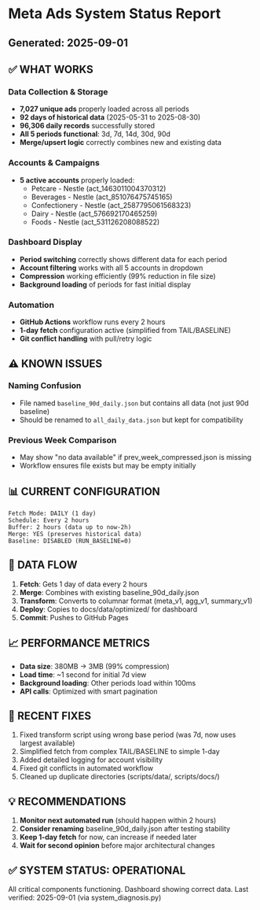 # Meta Ads System Status Report
## Generated: 2025-09-01

## ✅ WHAT WORKS

### Data Collection & Storage
- **7,027 unique ads** properly loaded across all periods
- **92 days of historical data** (2025-05-31 to 2025-08-30)
- **96,306 daily records** successfully stored
- **All 5 periods functional**: 3d, 7d, 14d, 30d, 90d
- **Merge/upsert logic** correctly combines new and existing data

### Accounts & Campaigns
- **5 active accounts** properly loaded:
  - Petcare - Nestle (act_1463011004370312)
  - Beverages - Nestle (act_851076475745165)
  - Confectionery - Nestle (act_2587795061568323)
  - Dairy - Nestle (act_576692170465259)
  - Foods - Nestle (act_531126208088522)

### Dashboard Display
- **Period switching** correctly shows different data for each period
- **Account filtering** works with all 5 accounts in dropdown
- **Compression** working efficiently (99% reduction in file size)
- **Background loading** of periods for fast initial display

### Automation
- **GitHub Actions** workflow runs every 2 hours
- **1-day fetch** configuration active (simplified from TAIL/BASELINE)
- **Git conflict handling** with pull/retry logic

## ⚠️ KNOWN ISSUES

### Naming Confusion
- File named `baseline_90d_daily.json` but contains all data (not just 90d baseline)
- Should be renamed to `all_daily_data.json` but kept for compatibility

### Previous Week Comparison
- May show "no data available" if prev_week_compressed.json is missing
- Workflow ensures file exists but may be empty initially

## 📊 CURRENT CONFIGURATION

```
Fetch Mode: DAILY (1 day)
Schedule: Every 2 hours
Buffer: 2 hours (data up to now-2h)
Merge: YES (preserves historical data)
Baseline: DISABLED (RUN_BASELINE=0)
```

## 🔄 DATA FLOW

1. **Fetch**: Gets 1 day of data every 2 hours
2. **Merge**: Combines with existing baseline_90d_daily.json
3. **Transform**: Converts to columnar format (meta_v1, agg_v1, summary_v1)
4. **Deploy**: Copies to docs/data/optimized/ for dashboard
5. **Commit**: Pushes to GitHub Pages

## 📈 PERFORMANCE METRICS

- **Data size**: 380MB → 3MB (99% compression)
- **Load time**: ~1 second for initial 7d view
- **Background loading**: Other periods load within 100ms
- **API calls**: Optimized with smart pagination

## 🚀 RECENT FIXES

1. Fixed transform script using wrong base period (was 7d, now uses largest available)
2. Simplified fetch from complex TAIL/BASELINE to simple 1-day
3. Added detailed logging for account visibility
4. Fixed git conflicts in automated workflow
5. Cleaned up duplicate directories (scripts/data/, scripts/docs/)

## 💡 RECOMMENDATIONS

1. **Monitor next automated run** (should happen within 2 hours)
2. **Consider renaming** baseline_90d_daily.json after testing stability
3. **Keep 1-day fetch** for now, can increase if needed later
4. **Wait for second opinion** before major architectural changes

## ✅ SYSTEM STATUS: OPERATIONAL

All critical components functioning. Dashboard showing correct data.
Last verified: 2025-09-01 (via system_diagnosis.py)